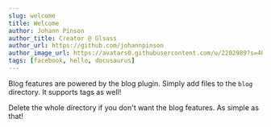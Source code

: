 ```yaml
---
slug: welcome
title: Welcome
author: Johann Pinson
author_title: Creator @ Glsass
author_url: https://github.com/johannpinson
author_image_url: https://avatars0.githubusercontent.com/u/2202989?s=400&v=4
tags: [facebook, hello, docusaurus]
---
```


Blog features are powered by the blog plugin. Simply add files to the `blog`
directory. It supports tags as well!

Delete the whole directory if you don't want the blog features. As simple as
that!
